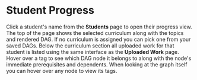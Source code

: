 # Student Progress

Click a student's name from the **Students** page to open their progress view. The top of the page shows the selected curriculum along with the topics and rendered DAG. If no curriculum is assigned you can pick one from your saved DAGs. Below the curriculum section all uploaded work for that student is listed using the same interface as the **Uploaded Work** page. Hover over a tag to see which DAG node it belongs to along with the node's immediate prerequisites and dependents.
When looking at the graph itself you can hover over any node to view its tags.
